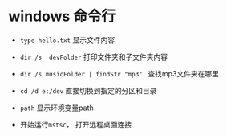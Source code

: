 windows 命令行
===

- `type hello.txt` 显示文件内容
- `dir /s  devFolder` 打印文件夹和子文件夹内容
- `dir /s musicFolder | findStr "mp3" ` 查找mp3文件夹在哪里
- `cd /d e:/dev` 直接切换到指定的分区和目录
- `path` 显示环境变量path

- 开始运行`mstsc`， 打开远程桌面连接
